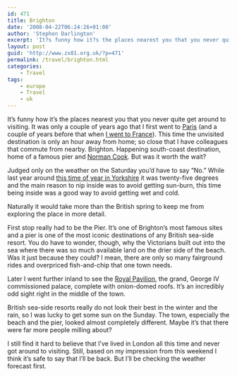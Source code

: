 ```yaml
---
id: 471
title: Brighton
date: '2008-04-22T06:24:26+01:00'
author: 'Stephen Darlington'
excerpt: 'It?s funny how it?s the places nearest you that you never quite get around to visiting. Brighton, the happening south-coast destination, home of a famous pier and Norman Cook is so close that I have colleagues that commute from nearby yet I never made it until now. But was it worth the wait?'
layout: post
guid: 'http://www.zx81.org.uk/?p=471'
permalink: /travel/brighton.html
categories:
    - Travel
tags:
    - europe
    - Travel
    - uk
---
```


It’s funny how it’s the places nearest you that you never quite get around to visiting. It was only a couple of years ago that I first went to [Paris](/travel/paris-2006.html) (and a couple of years before that when [I went to France](/travel/alps-to-riviera-france-2005.html)). This time the unvisited destination is only an hour away from home; so close that I have colleagues that commute from nearby. Brighton. Happening south-coast destination, home of a famous pier and [Norman Cook](http://www.normancook.co.uk/). But was it worth the wait?

Judged only on the weather on the Saturday you’d have to say “No.” While last year around [this time of year in Yorkshire](/travel/knaresborough-and-ossett-yorkshire.html) it was twenty-five degrees and the main reason to nip inside was to avoid getting sun-burn, this time being inside was a good way to avoid getting wet and cold.

Naturally it would take more than the British spring to keep me from exploring the place in more detail.

First stop really had to be the Pier. It’s one of Brighton’s most famous sites and a pier is one of the most iconic destinations of any British sea-side resort. You do have to wonder, though, why the Victorians built out into the sea where there was so much available land on the drier side of the beach. Was it just because they could? I mean, there are only so many fairground rides and overpriced fish-and-chip that one town needs.

Later I went further inland to see the [Royal Pavilion](http://www.royalpavilion.org.uk/palace/the_palace.asp), the grand, George IV commissioned palace, complete with onion-domed roofs. It’s an incredibly odd sight right in the middle of the town.

British sea-side resorts really do not look their best in the winter and the rain, so I was lucky to get some sun on the Sunday. The town, especially the beach and the pier, looked almost completely different. Maybe it’s that there were far more people milling about?

I still find it hard to believe that I’ve lived in London all this time and never got around to visiting. Still, based on my impression from this weekend I think it’s safe to say that I’ll be back. But I’ll be checking the weather forecast first.